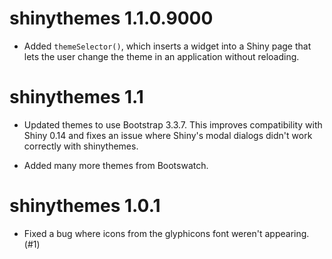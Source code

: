 shinythemes 1.1.0.9000
======================

* Added `themeSelector()`, which inserts a widget into a Shiny page that lets the user change the theme in an application without reloading.

shinythemes 1.1
=================

* Updated themes to use Bootstrap 3.3.7. This improves compatibility with Shiny 0.14 and fixes an issue where Shiny's modal dialogs didn't work correctly with shinythemes.

* Added many more themes from Bootswatch.

shinythemes 1.0.1
=================

* Fixed a bug where icons from the glyphicons font weren't appearing. (#1)
